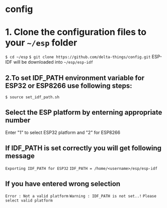 # config

# 1. Clone the configuration files to your ```~/esp``` folder
```$ cd ~/esp```
```$ git clone https://github.com/delta-things/config.git```
ESP-IDF will be downloaded into ```~/esp/esp-idf```


## 2.To set IDF_PATH environment variable for ESP32 or ESP8266 use following steps:
```$ source set_idf_path.sh```

## Select the ESP platform by enterning appropriate number
Enter "1" to select ESP32 platform and "2" for ESP8266

## If IDF_PATH is set correctly you will get following message
  ```Exporting IDF_PATH for ESP32```
  ```IDF_PATH = /home/<username>/esp/esp-idf```
  
## If you have entered wrong selection
  ```Error : Not a valid platform```
  ```Warning : IDF_PATH is not set..!```
  ```Please select valid platform```
